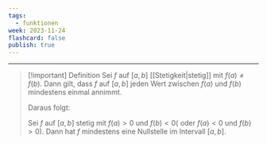 ```yaml
---
tags:
  - funktionen
week: 2023-11-24
flashcard: false
publish: true
---
```

***

> [!important] Definition
> Sei $f$ auf $[a, b]$ [[Stetigkeit|stetig]] mit $f(a) \neq f(b)$. Dann gilt, dass $f$ auf $[a, b]$ jeden Wert zwischen $f(a)$ und $f(b)$ mindestens einmal annimmt.
> 
> Daraus folgt:
> 
> Sei $f$ auf $[a, b]$ stetig mit $f(a)>0$ und $f(b)<0($ oder $f(a)<0$ und $f(b)>0)$. Dann hat $f$ mindestens eine Nullstelle im Intervall $[a, b]$.

